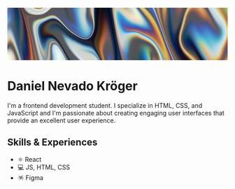 ![](https://github.com/DanielNevadoK/DanielNevadoK/blob/main/vackground-com-ZNkiEWL02mI-unsplash.jpg)
<h1> Daniel Nevado Kröger </h1>

I'm a frontend development student. I specialize in HTML, CSS, and JavaScript and I'm passionate about creating engaging user interfaces that provide an excellent user experience.

## Skills & Experiences
* ⚛️ React
* 💻 JS, HTML, CSS
* 🪅 Figma






